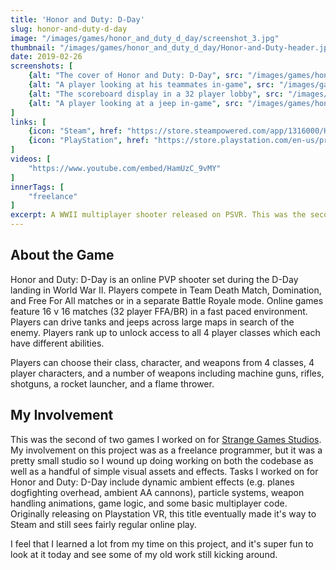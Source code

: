 ```yaml
---
title: 'Honor and Duty: D-Day'
slug: honor-and-duty-d-day
image: "/images/games/honor_and_duty_d_day/screenshot_3.jpg"
thumbnail: "/images/games/honor_and_duty_d_day/Honor-and-Duty-header.jpg"
date: 2019-02-26
screenshots: [
    {alt: "The cover of Honor and Duty: D-Day", src: "/images/games/honor_and_duty_d_day/Honor-and-Duty-header.jpg"},
    {alt: "A player looking at his teammates in-game", src: "/images/games/honor_and_duty_d_day/screenshot_1.jpg"},
    {alt: "The scoreboard display in a 32 player lobby", src: "/images/games/honor_and_duty_d_day/screenshot_2.jpg"},
    {alt: "A player looking at a jeep in-game", src: "/images/games/honor_and_duty_d_day/screenshot_3.jpg"},
]
links: [
    {icon: "Steam", href: "https://store.steampowered.com/app/1316000/Honor_and_Duty_DDay/"},
    {icon: "PlayStation", href: "https://store.playstation.com/en-us/product/UP2181-CUSA12177_00-HADDDAYV00100000"},
]
videos: [
    "https://www.youtube.com/embed/HamUzC_9vMY"
]
innerTags: [
    "freelance"
]
excerpt: A WWII multiplayer shooter released on PSVR. This was the second game I worked on for Strange Games Studios.
---
```


## About the Game

Honor and Duty: D-Day is an online PVP shooter set during the D-Day landing in World War II. Players compete in Team Death Match, Domination, and Free For All matches or in a separate Battle Royale 
mode. Online games feature 16 v 16 matches (32 player FFA/BR) in a fast paced environment. Players can drive tanks and jeeps across large maps in search of the enemy. Players rank up to unlock access 
to all 4 player classes which each have different abilities.

Players can choose their class, character, and weapons from 4 classes, 4 player characters, and a number of weapons including machine guns, rifles, shotguns, a rocket launcher, and a flame thrower.

## My Involvement 

This was the second of two games I worked on for [Strange Games Studios](https://www.strangegamesstudios.com/). My involvement on this project was as a freelance programmer, 
but it was a pretty small studio so I wound up doing working on both the codebase as well as a handful of simple visual assets and effects. Tasks I worked on for Honor and Duty: D-Day 
include dynamic ambient effects (e.g. planes dogfighting overhead, ambient AA cannons), particle systems, weapon handling animations, game logic, and some basic multiplayer code. 
Originally releasing on Playstation VR, this title eventually made it's way to Steam and still sees fairly regular online play.

I feel that I learned a lot from my time on this project, and it's super fun to look at it today and see some of my old work still kicking around.